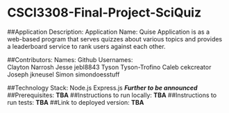 # CSCI3308-Final-Project-SciQuiz
##Application Description:
	Application Name: Quise
	Application is as a web-based program that serves quizzes about various topics and provides a leaderboard service to rank users against each other.

##Contributors:
	Names:      Github Usernames:       
	Clayton		Narrosh
	Jesse		jebl8843
	Tyson		Tyson-Trofino
	Caleb		cekcreator
	Joseph		jkneusel
	Simon		simondoesstuff

##Technology Stack:
	Node.js
	Express.js
	***Further to be announced***
##Prerequisites:
**TBA**
##Instructions to run locally:
**TBA**
##Instructions to run tests:
**TBA**
##Link to deployed version:
**TBA**